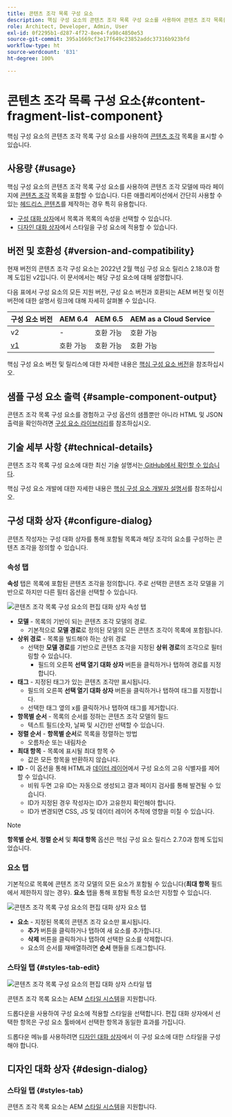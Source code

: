```yaml
---
title: 콘텐츠 조각 목록 구성 요소
description: 핵심 구성 요소의 콘텐츠 조각 목록 구성 요소를 사용하여 콘텐츠 조각 목록을 표시할 수 있습니다.
role: Architect, Developer, Admin, User
exl-id: 0f2295b1-d287-4f72-8ee4-fa98c4850e53
source-git-commit: 395a1669cf3e17f649c23852addc37316b923bfd
workflow-type: ht
source-wordcount: '831'
ht-degree: 100%

---
```


# 콘텐츠 조각 목록 구성 요소{#content-fragment-list-component}

핵심 구성 요소의 콘텐츠 조각 목록 구성 요소를 사용하여 [콘텐츠 조각](https://experienceleague.adobe.com/docs/experience-manager-cloud-service/assets/content-fragments/content-fragments.html) 목록을 표시할 수 있습니다.

## 사용량 {#usage}

핵심 구성 요소의 콘텐츠 조각 목록 구성 요소를 사용하여 콘텐츠 조각 모델에 따라 페이지에 [콘텐츠 조각](https://experienceleague.adobe.com/docs/experience-manager-cloud-service/assets/content-fragments/content-fragments.html) 목록을 포함할 수 있습니다. 다른 애플리케이션에서 간단히 사용할 수 있는 [헤드리스 콘텐츠](https://helpx.adobe.com/kr/experience-manager/6-5/sites/developing/user-guide.html?topic=/experience-manager/6-5/sites/developing/morehelp/headless.ug.js)를 제작하는 경우 특히 유용합니다.

* [구성 대화 상자](#configure-dialog)에서 목록과 목록의 속성을 선택할 수 있습니다.
* [디자인 대화 상자](#design-dialog)에서 스타일을 구성 요소에 적용할 수 있습니다.

## 버전 및 호환성 {#version-and-compatibility}

현재 버전의 콘텐츠 조각 구성 요소는 2022년 2월 핵심 구성 요소 릴리스 2.18.0과 함께 도입된 v2입니다. 이 문서에서는 해당 구성 요소에 대해 설명합니다.

다음 표에서 구성 요소의 모든 지원 버전, 구성 요소 버전과 호환되는 AEM 버전 및 이전 버전에 대한 설명서 링크에 대해 자세히 살펴볼 수 있습니다.

| 구성 요소 버전 | AEM 6.4 | AEM 6.5 | AEM as a Cloud Service |
|---|----|---|---|
| v2 | - | 호환 가능 | 호환 가능 |
| [v1](v1/content-fragment-list.md) | 호환 가능 | 호환 가능 | 호환 가능 |

핵심 구성 요소 버전 및 릴리스에 대한 자세한 내용은 [핵심 구성 요소 버전](/help/versions.md)을 참조하십시오.

## 샘플 구성 요소 출력 {#sample-component-output}

콘텐츠 조각 목록 구성 요소를 경험하고 구성 옵션의 샘플뿐만 아니라 HTML 및 JSON 출력을 확인하려면 [구성 요소 라이브러리](https://adobe.com/go/aem_cmp_library_cflist_kr)를 참조하십시오.

## 기술 세부 사항 {#technical-details}

콘텐츠 조각 목록 구성 요소에 대한 최신 기술 설명서는[ GitHub에서 확인할 수 있습니다](https://adobe.com/go/aem_cmp_tech_cflist_v1_kr).

핵심 구성 요소 개발에 대한 자세한 내용은 [핵심 구성 요소 개발자 설명서](/help/developing/overview.md)를 참조하십시오.

## 구성 대화 상자 {#configure-dialog}

콘텐츠 작성자는 구성 대화 상자를 통해 포함될 목록과 해당 조각의 요소를 구성하는 콘텐츠 조각을 정의할 수 있습니다.

### 속성 탭

**속성** 탭은 목록에 포함된 콘텐츠 조각을 정의합니다. 주로 선택한 콘텐츠 조각 모델을 기반으로 하지만 다른 필터 옵션을 선택할 수 있습니다.

![콘텐츠 조각 목록 구성 요소의 편집 대화 상자 속성 탭](/help/assets/content-fragment-list-properties.png)

* **모델** - 목록의 기반이 되는 콘텐츠 조각 모델의 경로.
   * 기본적으로 **모델 경로**&#x200B;로 정의된 모델의 모든 콘텐츠 조각이 목록에 포함됩니다.
* **상위 경로** - 목록을 빌드해야 하는 상위 경로
   * 선택한 **모델 경로**&#x200B;를 기반으로 콘텐츠 조각을 지정된 **상위 경로**&#x200B;의 조각으로 필터링할 수 있습니다.
      * 필드의 오른쪽 **선택 열기 대화 상자** 버튼을 클릭하거나 탭하여 경로를 지정합니다.
* **태그** - 지정된 태그가 있는 콘텐츠 조각만 표시됩니다.
   * 필드의 오른쪽 **선택 열기 대화 상자** 버튼을 클릭하거나 탭하여 태그를 지정합니다.
   * 선택한 태그 옆의 x를 클릭하거나 탭하여 태그를 제거합니다.
* **항목별 순서** - 목록의 순서를 정하는 콘텐츠 조각 모델의 필드
   * 텍스트 필드(숫자, 날짜 및 시간)만 선택할 수 있습니다.
* **정렬 순서** - **항목별 순서**&#x200B;로 목록을 정렬하는 방법
   * 오름차순 또는 내림차순
* **최대 항목** - 목록에 표시될 최대 항목 수
   * 값은 모든 항목을 반환하지 않습니다.
* **ID** - 이 옵션을 통해 HTML과 [데이터 레이어](/help/developing/data-layer/overview.md)에서 구성 요소의 고유 식별자를 제어할 수 있습니다.
   * 비워 두면 고유 ID는 자동으로 생성되고 결과 페이지 검사를 통해 발견될 수 있습니다.
   * ID가 지정된 경우 작성자는 ID가 고유한지 확인해야 합니다.
   * ID가 변경되면 CSS, JS 및 데이터 레이어 추적에 영향을 미칠 수 있습니다.

>[!NOTE]
>**항목별 순서**, **정렬 순서** 및 **최대 항목** 옵션은 핵심 구성 요소 릴리스 2.7.0과 함께 도입되었습니다.

### 요소 탭

기본적으로 목록에 콘텐츠 조각 모델의 모든 요소가 포함될 수 있습니다(**최대 항목** 필드에서 제한하지 않는 경우). **요소** 탭을 통해 포함될 특정 요소만 지정할 수 있습니다.

![콘텐츠 조각 목록 구성 요소의 편집 대화 상자 요소 탭](/help/assets/content-fragment-list-elements.png)

* **요소** - 지정된 목록의 콘텐츠 조각 요소만 표시됩니다.
   * **추가** 버튼을 클릭하거나 탭하여 새 요소를 추가합니다.
   * **삭제** 버튼을 클릭하거나 탭하여 선택한 요소를 삭제합니다.
   * 요소의 순서를 재배열하려면 **순서** 핸들을 드래그합니다.

### 스타일 탭 {#styles-tab-edit}

![콘텐츠 조각 목록 구성 요소의 편집 대화 상자 스타일 탭](/help/assets/content-fragment-list-styles.png)

콘텐츠 조각 목록 요소는 AEM [스타일 시스템](/help/get-started/authoring.md#component-styling)을 지원합니다.

드롭다운을 사용하여 구성 요소에 적용할 스타일을 선택합니다. 편집 대화 상자에서 선택한 항목은 구성 요소 툴바에서 선택한 항목과 동일한 효과를 가집니다.

드롭다운 메뉴를 사용하려면 [디자인 대화 상자](#design-dialog)에서 이 구성 요소에 대한 스타일을 구성해야 합니다.

## 디자인 대화 상자 {#design-dialog}

### 스타일 탭 {#styles-tab}

콘텐츠 조각 목록 요소는 AEM [스타일 시스템](/help/get-started/authoring.md#component-styling)을 지원합니다.

